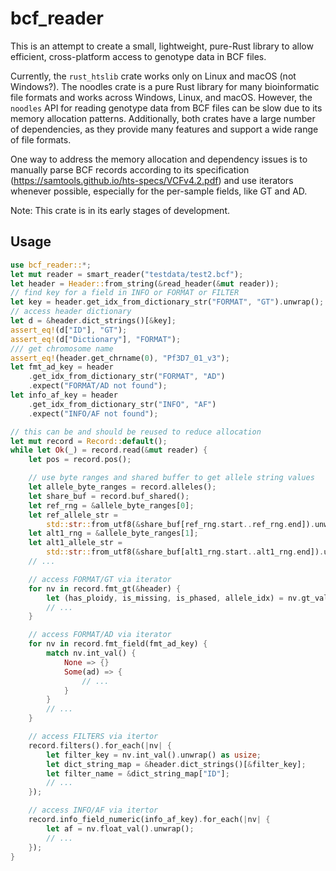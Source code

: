 # bcf_reader
This is an attempt to create a small, lightweight, pure-Rust library to allow
efficient, cross-platform access to genotype data in BCF files.

Currently, the `rust_htslib` crate works only on Linux and macOS (not Windows?).
The noodles crate is a pure Rust library for many bioinformatic file formats and
works across Windows, Linux, and macOS. However, the `noodles` API for reading
genotype data from BCF files can be slow due to its memory allocation patterns.
Additionally, both crates have a large number of dependencies, as they provide
many features and support a wide range of file formats.

One way to address the memory allocation and dependency issues is to manually
parse BCF records according to its specification
(https://samtools.github.io/hts-specs/VCFv4.2.pdf) and use iterators whenever
possible, especially for the per-sample fields, like GT and AD.

Note: This crate is in its early stages of development.

## Usage

```rust
use bcf_reader::*;
let mut reader = smart_reader("testdata/test2.bcf");
let header = Header::from_string(&read_header(&mut reader));
// find key for a field in INFO or FORMAT or FILTER
let key = header.get_idx_from_dictionary_str("FORMAT", "GT").unwrap();
// access header dictionary
let d = &header.dict_strings()[&key];
assert_eq!(d["ID"], "GT");
assert_eq!(d["Dictionary"], "FORMAT");
/// get chromosome name
assert_eq!(header.get_chrname(0), "Pf3D7_01_v3");
let fmt_ad_key = header
    .get_idx_from_dictionary_str("FORMAT", "AD")
    .expect("FORMAT/AD not found");
let info_af_key = header
    .get_idx_from_dictionary_str("INFO", "AF")
    .expect("INFO/AF not found");

// this can be and should be reused to reduce allocation
let mut record = Record::default();
while let Ok(_) = record.read(&mut reader) {
    let pos = record.pos();

    // use byte ranges and shared buffer to get allele string values
    let allele_byte_ranges = record.alleles();
    let share_buf = record.buf_shared();
    let ref_rng = &allele_byte_ranges[0];
    let ref_allele_str =
        std::str::from_utf8(&share_buf[ref_rng.start..ref_rng.end]).unwrap();
    let alt1_rng = &allele_byte_ranges[1];
    let alt1_allele_str =
        std::str::from_utf8(&share_buf[alt1_rng.start..alt1_rng.end]).unwrap();
    // ...

    // access FORMAT/GT via iterator
    for nv in record.fmt_gt(&header) {
        let (has_ploidy, is_missing, is_phased, allele_idx) = nv.gt_val();
        // ...
    }

    // access FORMAT/AD via iterator
    for nv in record.fmt_field(fmt_ad_key) {
        match nv.int_val() {
            None => {}
            Some(ad) => {
                // ...
            }
        }
        // ...
    }

    // access FILTERS via itertor
    record.filters().for_each(|nv| {
        let filter_key = nv.int_val().unwrap() as usize;
        let dict_string_map = &header.dict_strings()[&filter_key];
        let filter_name = &dict_string_map["ID"];
        // ...
    });

    // access INFO/AF via itertor
    record.info_field_numeric(info_af_key).for_each(|nv| {
        let af = nv.float_val().unwrap();
        // ...
    });
}
```
